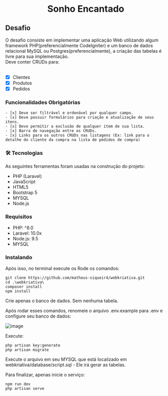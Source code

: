 <h1 align="center">Sonho Encantado</h1>

<h2>Desafio</h2>
    O desafio consiste em implementar uma aplicação Web utilizando algum framework PHP(preferencialmente CodeIgniter) e um banco de dados relacional MySQL ou Postgres(preferencialmente), a criação das tabelas é livre para sua implementação. <br>
    Deve conter CRUDs para:<br><br>
    
- [x] Clientes
- [x] Produtos
- [x] Pedidos

<h3>Funcionalidades Obrigatórias</h3>

    - [x] Deve ser filtrável e ordenável por qualquer campo.
    - [x] Deve possuir formulários para criação e atualização de seus itens.
    - [x] Deve permitir a exclusão de qualquer item de sua lista.
    - [x] Barra de navegação entre os CRUDs.
    - [x] Links para os outros CRUDs nas listagens (Ex: link para o detalhe do cliente da compra na lista de pedidos de compra)

### 🛠 Tecnologias

As seguintes ferramentas foram usadas na construção do projeto:

- PHP (Laravel)
- JavaScript
- HTML5
- Bootstrap 5
- MYSQL
- Node.js

### Requisitos
- PHP: ^8.0
- Laravel: 10.0x
- Node.js: 9.5
- MYSQL

### Instalando

Após isso, no terminal execute os Rode os comandos:
    
    git clone https://github.com/matheus-siqueir4/webkriativa.git
    cd .\webkriativa\
    composer install
    npm install

Crie apenas o banco de dados. Sem nenhuma tabela.

Após rodar esses comandos, renomeie o arquivo .env.example para .env e configure seu banco de dados:
    
![image](https://github.com/matheus-siqueir4/webkriativa-prova/assets/117112575/e1a01f95-1045-4af6-a127-d644bf4998d3)

Execute:

    php artisan key:generate
    php artisan migrate

Execute o arquivo em seu MYSQL que está localizado em webkriativa/database/script.sql - Ele irá gerar as tabelas.

Para finalizar, apenas inicie o serviço:

    npm run dev
    php artisan serve
